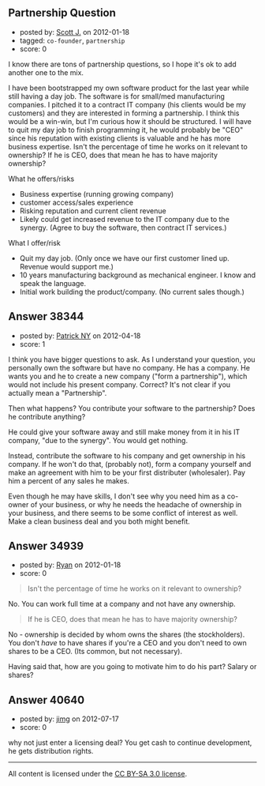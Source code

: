 ## Partnership Question

- posted by: [Scott J.](https://stackexchange.com/users/-1/13941-scott-j) on 2012-01-18
- tagged: `co-founder`, `partnership`
- score: 0

I know there are tons of partnership questions, so I hope it's ok to add another one to the mix. 

I have been bootstrapped my own software product for the last year while still having a day job. The software is for small/med manufacturing companies. I pitched it to a contract IT company (his clients would be my customers) and they are interested in forming a partnership. I think this would be a win-win, but I'm curious how it should be structured. I will have to quit my day job to finish programming it, he would probably be "CEO" since his reputation with existing clients is valuable and he has more business expertise. Isn't the percentage of time he works on it relevant to ownership? If he is CEO, does that mean he has to have majority ownership? 


What he offers/risks

 - Business expertise (running growing company)
 - customer access/sales experience
 - Risking reputation and current client revenue
 - Likely could get increased revenue to the IT company due to the synergy. (Agree to buy the software, then contract IT services.)

What I offer/risk

 - Quit my day job. (Only once we have our first customer lined up. Revenue would support me.)
 - 10 years manufacturing background as mechanical engineer. I know and speak the language. 
 - Initial work building the product/company. (No current sales though.)




## Answer 38344

- posted by: [Patrick NY](https://stackexchange.com/users/-1/14366-patrick-ny) on 2012-04-18
- score: 1

I think you have bigger questions to ask. As I understand your question, you personally own the software but have no company. He has a company. He wants you and he to create a new company ("form a partnership"), which would not include his present company. Correct? It's not clear if you actually mean a "Partnership". 

Then what happens? You contribute your software to the partnership? Does he contribute anything?

He could give your software away and still make money from it in his IT company, "due to the synergy". You would get nothing.

Instead, contribute the software to his company and get ownership in his company.
If he won't do that, (probably not), form a company yourself and make an agreement with him to be your first distributer (wholesaler). Pay him a percent of any sales he makes.

Even though he may have skills, I don't see why you need him as a co-owner of your business, or why he needs the headache of ownership in your business, and there seems to be some conflict of interest as well. Make a clean business deal and you both might benefit.


## Answer 34939

- posted by: [Ryan](https://stackexchange.com/users/-1/465-ryan) on 2012-01-18
- score: 0

> Isn't the percentage of time he works on it relevant to ownership?

No. You can work full time at a company and not have any ownership.

> If he is CEO, does that mean he has to have majority ownership?

No - ownership is decided by whom owns the shares (the stockholders). You don't *have* to have shares if you're a CEO and you don't need to own shares to be a CEO. (Its common, but not necessary).

Having said that, how are you going to motivate him to do his part? Salary or shares?


## Answer 40640

- posted by: [jimg](https://stackexchange.com/users/-1/2380-jimg) on 2012-07-17
- score: 0

why not just enter a licensing deal? You get cash to continue development, he gets distribution rights.  



---

All content is licensed under the [CC BY-SA 3.0 license](https://creativecommons.org/licenses/by-sa/3.0/).
